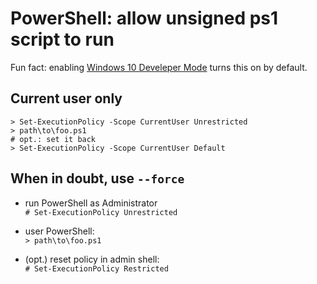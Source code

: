 # PowerShell: allow unsigned ps1 script to run

Fun fact: enabling [Windows 10 Develeper Mode](https://docs.microsoft.com/en-us/windows/uwp/get-started/enable-your-device-for-development) turns this on by default.

## Current user only
```
> Set-ExecutionPolicy -Scope CurrentUser Unrestricted
> path\to\foo.ps1
# opt.: set it back
> Set-ExecutionPolicy -Scope CurrentUser Default
```


## When in doubt, use `--force`
* run PowerShell as Administrator  
`# Set-ExecutionPolicy Unrestricted`

* user PowerShell:  
`> path\to\foo.ps1`

* (opt.) reset policy in admin shell:  
`# Set-ExecutionPolicy Restricted`
